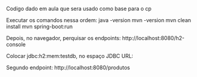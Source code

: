 Codigo dado em aula que sera usado como base para o cp

Executar os comandos nessa ordem:
java -version
mvn -version
mvn clean install
mvn spring-boot:run


Depois, no navegador, perquisar os endpoints:
http://localhost:8080/h2-console

Colocar jdbc:h2:mem:testdb, no espaço JDBC URL:

Segundo endpoint:
http://localhost:8080/produtos
